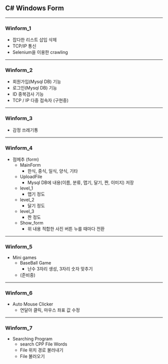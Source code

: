 
## C# Windows Form 
---

### Winform_1

* 잡다한 리스트 삽입 삭제
* TCP/IP 통신
* Selenium을 이용한 crawling

---

### Winform_2

* 회원가입(Mysql DB) 기능
* 로그인(Mysql DB) 기능
* ID 중복검사 기능
* TCP / IP 다중 접속자 (구현중)

---

### Winform_3

* 감정 쓰레기통

---

### Winform_4
* 점메추 (form)
  * MainForm
    * 한식, 중식, 일식, 양식, 기타
  * UploadFile
    * Mysql DB에 내용(이름, 분류, 맵기, 달기, 짠, 이미지) 저장
  * level_1
    * 맵기 정도
  * level_2
    * 달기 정도
  * level_3
    * 짠 정도
  * Show_form
    * 위 내용 적합한 사진 버튼 누를 때마다 전환
    
---

### Winform_5
* Mini games
  * BaseBall Game
    * 난수 3자리 생성, 3자리 숫자 맞추기
  * (준비중)
---

### Winform_6
* Auto Mouse Clicker
  * 연달아 클릭, 마우스 좌표 값 수정
  
---

### Winform_7
* Searching Program
  * search CPP File Words
  * File 위치 경로 불러내기
  * File 불러오기
